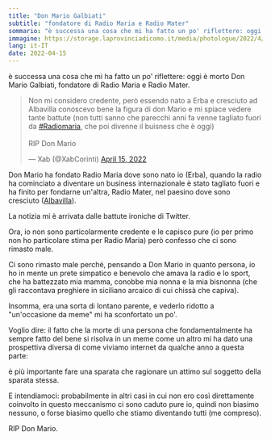 ```yaml
---
title: "Don Mario Galbiati"
subtitle: "fondatore di Radio Maria e Radio Mater"
sommario: "è successa una cosa che mi ha fatto un po' riflettere: oggi è morto Don Mario Galbiati, fondatore di Radio Maria e Radio Mater."
immagine: https://storage.laprovinciadicomo.it/media/photologue/2022/4/4/photos/cache/addio-a-don-mario-fondatore-di-radio-maria-e-radio-mater_953be280-bc26-11ec-b27c-457e8e8a6220_1600_636_original.jpg
lang: it-IT
date: 2022-04-15
---
```


è successa una cosa che mi ha fatto un po' riflettere: oggi è morto Don Mario Galbiati, fondatore di Radio Maria e Radio Mater.

<blockquote class="twitter-tweet"><p lang="it" dir="ltr">Non mi considero credente, però essendo nato a Erba e cresciuto ad Albavilla conoscevo bene la figura di don Mario e mi spiace vedere tante battute (non tutti sanno che parecchi anni fa venne tagliato fuori da <a href="https://twitter.com/hashtag/Radiomaria?src=hash&amp;ref_src=twsrc%5Etfw">#Radiomaria</a>, che poi divenne il buisness che è oggi)<br><br>RIP Don Mario</p>&mdash; Xab (@XabCorinti) <a href="https://twitter.com/XabCorinti/status/1515046533850443778?ref_src=twsrc%5Etfw">April 15, 2022</a></blockquote> <script async src="https://platform.twitter.com/widgets.js" charset="utf-8"></script> 

Don Mario ha fondato Radio Maria dove sono nato io (Erba), quando la radio ha cominciato a diventare un business internazionale è stato tagliato fuori e ha finito per fondarne un'altra, Radio Mater, nel paesino dove sono cresciuto ([Albavilla](/posts/ita/luoghi-albavilla)). 

La notizia mi è arrivata dalle battute ironiche di Twitter. 

Ora, io non sono particolarmente credente e le capisco pure (io per primo non ho particolare stima per Radio Maria) però confesso che ci sono rimasto male.

Ci sono rimasto male perché, pensando a Don Mario in quanto persona, io ho in mente un prete simpatico e benevolo che amava la radio e lo sport, che ha battezzato mia mamma, conobbe mia nonna e la mia bisnonna (che gli raccontava preghiere in siciliano arcaico di cui chissà che capiva).

Insomma, era una sorta di lontano parente, e vederlo ridotto a "un'occasione da meme" mi ha sconfortato un po'. 

Voglio dire: il fatto che la morte di una persona che fondamentalmente ha sempre fatto del bene si risolva in un meme come un altro mi ha dato una prospettiva diversa di come viviamo internet da qualche anno a questa parte: 

è più importante fare una sparata che ragionare un attimo sul soggetto della sparata stessa.

E intendiamoci: probabilmente in altri casi in cui non ero così direttamente coinvolto in questo meccanismo ci sono caduto pure io, quindi non biasimo nessuno, o forse biasimo quello che stiamo diventando tutti (me compreso).

RIP Don Mario.